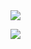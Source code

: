 <img src="https://capsule-render.vercel.app/api?type=waving&color=0%:'EEFF00',100%:'a82da8'&height=300&section=header&text=capsule%20render&fontSize=90" />

<a href="https://www.instagram.com/hh__moa/" target="_blank"><img src="https://img.shields.io/badge/instagram-C689C6?style=flat-square&logo=instagram&logoColor=white"></a>
